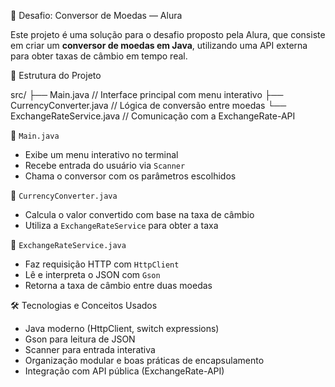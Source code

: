 
🧩 Desafio: Conversor de Moedas — Alura

Este projeto é uma solução para o desafio proposto pela Alura, que consiste em criar um **conversor de moedas em Java**, utilizando uma API externa para obter taxas de câmbio em tempo real.

📁 Estrutura do Projeto

src/
 ├── Main.java                 // Interface principal com menu interativo
 ├── CurrencyConverter.java   // Lógica de conversão entre moedas
 └── ExchangeRateService.java // Comunicação com a ExchangeRate-API
 
🔹 `Main.java`

-   Exibe um menu interativo no terminal
-   Recebe entrada do usuário via `Scanner`
-   Chama o conversor com os parâmetros escolhidos

🔹 `CurrencyConverter.java`

-   Calcula o valor convertido com base na taxa de câmbio
-   Utiliza a `ExchangeRateService` para obter a taxa

🔹 `ExchangeRateService.java`

-   Faz requisição HTTP com `HttpClient`
-   Lê e interpreta o JSON com `Gson`
-   Retorna a taxa de câmbio entre duas moedas

🛠️ Tecnologias e Conceitos Usados

-   Java moderno (HttpClient, switch expressions)
-   Gson para leitura de JSON
-   Scanner para entrada interativa
-   Organização modular e boas práticas de encapsulamento
-   Integração com API pública (ExchangeRate-API)
